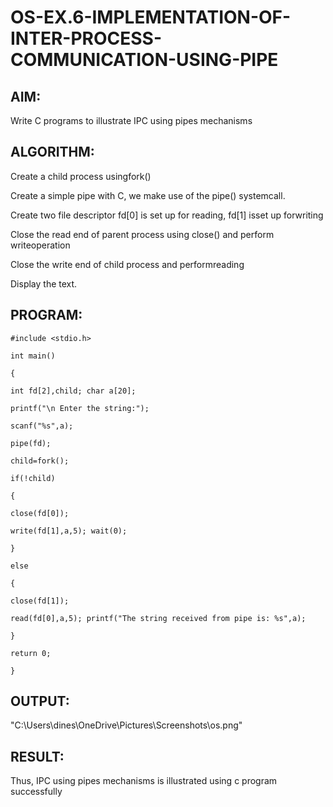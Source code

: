 # OS-EX.6-IMPLEMENTATION-OF-INTER-PROCESS-COMMUNICATION-USING-PIPE

## AIM:
Write C programs to illustrate IPC using pipes mechanisms

## ALGORITHM:

Create a child process usingfork()

Create a simple pipe with C, we make use of the pipe() systemcall.

Create two file descriptor fd[0] is set up for reading, fd[1] isset up forwriting

Close the read end of parent process using close() and perform writeoperation

Close the write end of child process and performreading

Display the text.
## PROGRAM:
```
#include <stdio.h>

int main()

{

int fd[2],child; char a[20];

printf("\n Enter the string:");

scanf("%s",a);

pipe(fd);

child=fork();

if(!child)

{

close(fd[0]);

write(fd[1],a,5); wait(0);

}

else

{

close(fd[1]);

read(fd[0],a,5); printf("The string received from pipe is: %s",a);

}

return 0;

}
```


## OUTPUT:

"C:\Users\dines\OneDrive\Pictures\Screenshots\os.png"

## RESULT:
Thus, IPC using pipes mechanisms is illustrated using c program successfully
